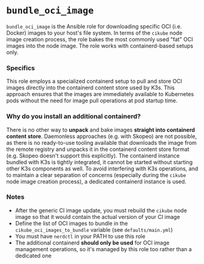 # `bundle_oci_image`

`bundle_oci_image` is the Ansible role for downloading specific OCI (i.e. Docker) images to your host's file system. In terms of the `cikube` node image creation process, the role bakes the most commonly used "fat" OCI images into the node image. The role works with containerd-based setups only.

### Specifics

This role employs a specialized containerd setup to pull and store OCI images directly into the containerd content store used by K3s. This approach ensures that the images are immediately available to Kubernetes pods without the need for image pull operations at pod startup time.

### Why do you install an additional containerd?

There is no other way to **unpack** and bake images **straight into containerd content store**. Daemonless approaches (e.g. with Skopeo) are not possible, as there is no ready-to-use tooling available that downloads the image from the remote registry and unpacks it in the containerd content store format (e.g. Skopeo doesn't support this explicitly). The containerd instance bundled with K3s is tightly integrated, it cannot be started without starting other K3s components as well. To avoid interfering with K3s operations, and to maintain a clear separation of concerns (especially during the `cikube` node image creation process), a dedicated containerd instance is used.

### Notes

* After the generic CI image update, you must rebuild the `cikube` node image so that it would contain the actual version of your CI image
* Define the list of OCI images to bundle in the `cikube_oci_images_to_bundle` variable (see `defaults/main.yml`)
* You must have `nerdctl` in your PATH to use this role
* The additional containerd **should only be used** for OCI image management operations, so it's managed by this role too rather than a dedicated one
